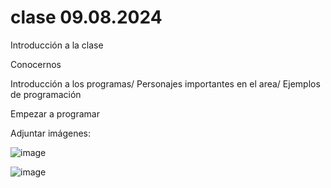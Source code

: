 # clase 09.08.2024

Introducción a la clase

Conocernos

Introducción a los programas/ Personajes importantes en el area/ Ejemplos de programación

Empezar a programar

Adjuntar imágenes:

![image](https://github.com/user-attachments/assets/c23a7e91-4366-4ca6-85e9-086e611dc381)

![image](https://github.com/user-attachments/assets/f8492dbe-9913-4726-9942-ac4ac43f32bb)


